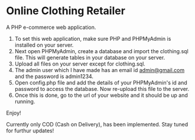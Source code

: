 Online Clothing Retailer
=========

A PHP e-commerce web application.

1. To set this web application, make sure PHP and PHPMyAdmin is installed on your server.
2. Next open PHPMyAdmin, create a database and import the clothing.sql file. This will generate tables in your database on your server.
3. Upload all files on your server except for clothing.sql.
4. The admin user which I have made has an email id admin@gmail.com and the password is admin1234. 
5. Open config.php file and add the details of your PHPMyAdmin's id and password to access the database. Now re-upload this file to the server.
6. Once this is done, go to the url of your website and it should be up and running.

Enjoy!

Currently only COD (Cash on Delivery), has been implemented. Stay tuned for furthur updates!
